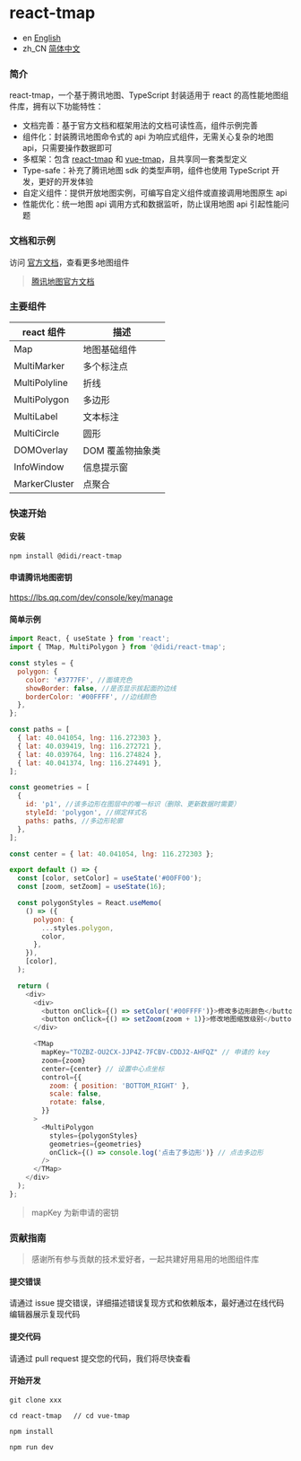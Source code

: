 # react-tmap

- en [English](README.md)
- zh_CN [简体中文](README.zh_CN.md)

### 简介

react-tmap，一个基于腾讯地图、TypeScript 封装适用于 react 的高性能地图组件库，拥有以下功能特性：

- 文档完善：基于官方文档和框架用法的文档可读性高，组件示例完善
- 组件化：封装腾讯地图命令式的 api 为响应式组件，无需关心复杂的地图 api，只需要操作数据即可
- 多框架：包含 [react-tmap](https://didi.github.io/react-tmap/) 和 [vue-tmap](https://didi.github.io/vue-tmap/)，且共享同一套类型定义
- Type-safe：补充了腾讯地图 sdk 的类型声明，组件也使用 TypeScript 开发，更好的开发体验
- 自定义组件：提供开放地图实例，可编写自定义组件或直接调用地图原生 api
- 性能优化：统一地图 api 调用方式和数据监听，防止误用地图 api 引起性能问题

### 文档和示例

访问 [官方文档](https://didi.github.io/react-tmap/)，查看更多地图组件

> [腾讯地图官方文档](https://lbs.qq.com/webApi/javascriptGL/glDoc/glDocIndex)

### 主要组件

| react 组件    | 描述             |
| ------------- | ---------------- |
| Map           | 地图基础组件     |
| MultiMarker   | 多个标注点       |
| MultiPolyline | 折线             |
| MultiPolygon  | 多边形           |
| MultiLabel    | 文本标注         |
| MultiCircle   | 圆形             |
| DOMOverlay    | DOM 覆盖物抽象类 |
| InfoWindow    | 信息提示窗       |
| MarkerCluster | 点聚合           |

### 快速开始

#### 安装

```shell
npm install @didi/react-tmap
```

#### 申请腾讯地图密钥

https://lbs.qq.com/dev/console/key/manage

#### 简单示例

```javascript
import React, { useState } from 'react';
import { TMap, MultiPolygon } from '@didi/react-tmap';

const styles = {
  polygon: {
    color: '#3777FF', //面填充色
    showBorder: false, //是否显示拔起面的边线
    borderColor: '#00FFFF', //边线颜色
  },
};

const paths = [
  { lat: 40.041054, lng: 116.272303 },
  { lat: 40.039419, lng: 116.272721 },
  { lat: 40.039764, lng: 116.274824 },
  { lat: 40.041374, lng: 116.274491 },
];

const geometries = [
  {
    id: 'p1', //该多边形在图层中的唯一标识（删除、更新数据时需要）
    styleId: 'polygon', //绑定样式名
    paths: paths, //多边形轮廓
  },
];

const center = { lat: 40.041054, lng: 116.272303 };

export default () => {
  const [color, setColor] = useState('#00FF00');
  const [zoom, setZoom] = useState(16);

  const polygonStyles = React.useMemo(
    () => ({
      polygon: {
        ...styles.polygon,
        color,
      },
    }),
    [color],
  );

  return (
    <div>
      <div>
        <button onClick={() => setColor('#00FFFF')}>修改多边形颜色</button>
        <button onClick={() => setZoom(zoom + 1)}>修改地图缩放级别</button>
      </div>

      <TMap
        mapKey="TOZBZ-OU2CX-JJP4Z-7FCBV-CDDJ2-AHFQZ" // 申请的 key
        zoom={zoom}
        center={center} // 设置中心点坐标
        control={{
          zoom: { position: 'BOTTOM_RIGHT' },
          scale: false,
          rotate: false,
        }}
      >
        <MultiPolygon
          styles={polygonStyles}
          geometries={geometries}
          onClick={() => console.log('点击了多边形')} // 点击多边形
        />
      </TMap>
    </div>
  );
};
```

> mapKey 为新申请的密钥

### 贡献指南

> 感谢所有参与贡献的技术爱好者，一起共建好用易用的地图组件库

#### 提交错误

请通过 issue 提交错误，详细描述错误复现方式和依赖版本，最好通过在线代码编辑器展示复现代码

#### 提交代码

请通过 pull request 提交您的代码，我们将尽快查看

#### 开始开发

```
git clone xxx

cd react-tmap   // cd vue-tmap

npm install

npm run dev
```
